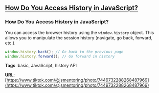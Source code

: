 ## [How Do You Access History in JavaScript?](#how-do-you-access-history-in-javascript)

### How Do You Access History in JavaScript?

You can access the browser history using the `window.history` object. This allows you to manipulate the session history (navigate, go back, forward, etc.).

```javascript
window.history.back(); // Go back to the previous page
window.history.forward(); // Go forward in history
```

**Tags**: basic, JavaScript, history API

**URL**: [https://www.tiktok.com/@jsmentoring/photo/7449732288268487969](https://www.tiktok.com/@jsmentoring/photo/7449732288268487969)
